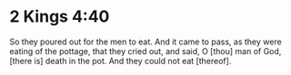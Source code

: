 # 2 Kings 4:40

So they poured out for the men to eat. And it came to pass, as they were eating of the pottage, that they cried out, and said, O [thou] man of God, [there is] death in the pot. And they could not eat [thereof].
